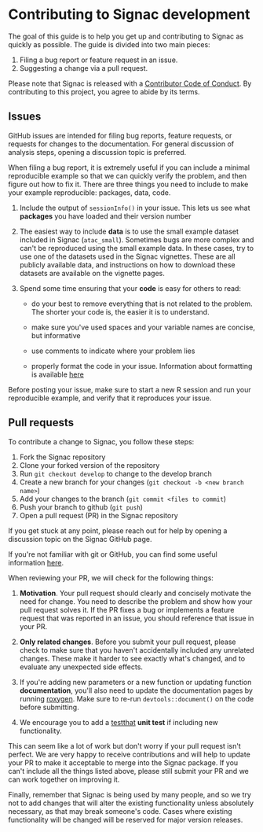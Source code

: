 # Contributing to Signac development

The goal of this guide is to help you get up and contributing to Signac as 
quickly as possible. The guide is divided into two main pieces:

1. Filing a bug report or feature request in an issue.
1. Suggesting a change via a pull request.

Please note that Signac is released with a [Contributor Code of Conduct](.github/CODE_OF_CONDUCT.md). By contributing to this project, 
you agree to abide by its terms.

## Issues

GitHub issues are intended for filing bug reports, feature requests, or
requests for changes to the documentation. For general discussion of analysis
steps, opening a discussion topic is preferred.

When filing a bug report, it is extremely useful if you can include a minimal 
reproducible example so that we can quickly verify the problem, and then figure 
out how to fix it. There are three things you need to include to make your 
example reproducible: packages, data, code.

1.  Include the output of `sessionInfo()` in your issue. This lets us see what
    **packages** you have loaded and their version number
  
1.  The easiest way to include **data** is to use the small
    example dataset included in Signac (`atac_small`). Sometimes bugs are more
    complex and can't be reproduced using the small example data. In these
    cases, try to use one of the datasets used in the Signac vignettes. These 
    are all publicly available data, and instructions on how to download these
    datasets are available on the vignette pages.
  
1.  Spend some time ensuring that your **code** is easy for others to read:
    
    * do your best to remove everything that is not related to the problem.  
     The shorter your code is, the easier it is to understand.
  
    * make sure you've used spaces and your variable names are concise, but
      informative
  
    * use comments to indicate where your problem lies
    
    * properly format the code in your issue. Information about formatting is
    available [here](https://docs.github.com/en/get-started/writing-on-github/getting-started-with-writing-and-formatting-on-github/basic-writing-and-formatting-syntax#quoting-code)
    
Before posting your issue, make sure to start a new R session and run your
reproducible example, and verify that it reproduces your issue.

## Pull requests

To contribute a change to Signac, you follow these steps:

1. Fork the Signac repository
1. Clone your forked version of the repository
1. Run `git checkout develop` to change to the develop branch
1. Create a new branch for your changes (`git checkout -b <new branch name>`)
1. Add your changes to the branch (`git commit <files to commit`)
1. Push your branch to github (`git push`)
1. Open a pull request (PR) in the Signac repository

If you get stuck at any point, please reach out for help by opening a discussion
topic on the Signac GitHub page.

If you're not familiar with git or GitHub, you can find some useful information
[here](https://github.com/git-guides).

When reviewing your PR, we will check for the following things:

1.  __Motivation__. Your pull request should clearly and concisely motivate the
    need for change. You need to describe the problem and show
    how your pull request solves it. If the PR fixes a bug or implements a 
    feature request that was reported in an issue, you should reference that
    issue in your PR. 

1.  __Only related changes__. Before you submit your pull request, please
    check to make sure that you haven't accidentally included any unrelated
    changes. These make it harder to see exactly what's changed, and to
    evaluate any unexpected side effects.

1.  If you're adding new parameters or a new function or updating function 
    __documentation__, you'll also need to update the documentation pages by
    running [roxygen](https://github.com/klutometis/roxygen).
    Make sure to re-run `devtools::document()` on the code before submitting.

1.  We encourage you to add a [testthat](https://github.com/r-lib/testthat)
    __unit test__ if including new functionality.

This can seem like a lot of work but don't worry if your pull request isn't
perfect. We are very happy to receive contributions and will help to update your
PR to make it acceptable to merge into the Signac package. If you can't include
all the things listed above, please still submit your PR and we can work
together on improving it.

Finally, remember that Signac is being used by many people, and so we try not to
add changes that will alter the existing functionality unless absolutely
necessary, as that may break someone's code. Cases where existing functionality
will be changed will be reserved for major version releases.
